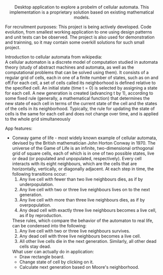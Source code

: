 <p style="text-align: center;">Desktop application to explore a probelm of cellular automata. This implementation is a proprietary solution based on existing mathematical models.</p>
<p>For recruitment purposes: This project is being actively developed. Code evolution, from smallest working application to one using design patterns and unit tests can be observed. The project is also used for demonstration and trainning, so it may contain some overkill solutions for such small project.</p>
<p>Introduction to cellular automata from wikipedia:<br />A cellular automaton is a discrete model of computation studied in automata theory (study of abstract machines and automata, as well as the computational problems that can be solved using them). It consists of a regular grid of cells, each in one of a finite number of states, such as on and off.For each cell, a set of cells called its neighborhood is defined relative to the specified cell. An initial state (time t = 0) is selected by assigning a state for each cell. A new generation is created (advancing t by 1), according to some fixed rule (generally, a mathematical function) that determines the new state of each cell in terms of the current state of the cell and the states of the cells in its neighborhood. Typically, the rule for updating the state of cells is the same for each cell and does not change over time, and is applied to the whole grid simultaneously</p>
<p>App features:</p>
<ul>
<li>Conway game of life - most widely known example of cellular automata, devised by the British mathematician John Horton Conway in 1970. The universe of the Game of Life is an infinite, two-dimensional orthogonal grid of square cells, each of which is in one of two possible states, live or dead (or populated and unpopulated, respectively). Every cell interacts with its eight neighbours, which are the cells that are horizontally, vertically, or diagonally adjacent. At each step in time, the following transitions occur:
<ol type="1">
<li>Any live cell with fewer than two live neighbours dies, as if by underpopulation.</li>
<li>Any live cell with two or three live neighbours lives on to the next generation.</li>
<li>Any live cell with more than three live neighbours dies, as if by overpopulation.</li>
<li>Any dead cell with exactly three live neighbours becomes a live cell, as if by reproduction.</li>
</ol>
These rules, which compare the behavior of the automaton to real life, can be condensed into the following:
<ol type="1">
<li>Any live cell with two or three live neighbours survives.</li>
<li>Any dead cell with three live neighbours becomes a live cell.</li>
<li>All other live cells die in the next generation. Similarly, all other dead cells stay dead.</li>
</ol>
What user can actually do in application:
<ul>
<li>Draw rectangle board.</li>
<li>Change state of cell by clicking on it.</li>
<li>Calculate next generation based on Moore's neighborhood.</li>
</ul>
</li>
</ul>
